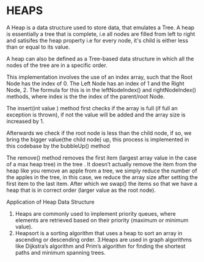 # HEAPS
A Heap is a data structure used to store data, that emulates a Tree. 
A heap is essentially a tree that is complete, i.e all nodes are filled from left to right and satisifes 
 the heap property i.e for every node, it's child is either less than or equal to its value. 

A heap can also be defined as a Tree-based data structure in which all the nodes of the tree are in a specific order. 

This implementation involves the use of an index array, such that the Root Node has the index of 0. The Left Node has an index of 1 and the Right Node, 2. 
The formula for this is  in the leftNodeIndex() and rightNodeIndex() methods, where index is the the index of the parent/root Node. 

The insert(int value ) method first checks if the array is full (if full an exception is thrown), if not the value will be added and the array size is increased by 1. 

Afterwards we check if the root node  is less than the child node, if so, we bring the bigger value(the child node) up, this process is implemented in this codebase by the bubbleUp() method 

The remove() method removes the first item (largest array value in the case of a max heap tree) in the tree . It doesn’t actually remove the item from the heap like you remove an apple from a tree, we simply reduce the number of the apples in the tree, in this case, we reduce the array size after setting the first item to the last item. 
After which we swap() the items so that we have a heap that is in correct order (larger value as the root node). 

Application of Heap Data Structure 
1. Heaps are commonly used to implement priority queues, where elements are retrieved based on their priority (maximum or minimum value).
2. Heapsort is a sorting algorithm that uses a heap to sort an array in ascending or descending order.
3.Heaps are used in graph algorithms like Dijkstra’s algorithm and Prim’s algorithm for finding the shortest paths and minimum spanning trees.
